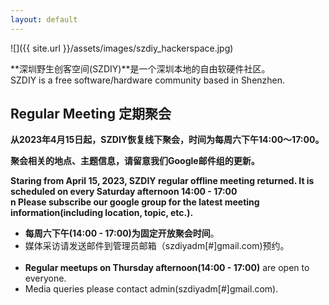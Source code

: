 ```yaml
---
layout: default
---
```


<div class="home-photo" markdown="span">
![]({{ site.url }}/assets/images/szdiy_hackerspace.jpg)
</div>

**深圳野生创客空间(SZDIY)**是一个深圳本地的自由软硬件社区。
<br/>SZDIY is a free software/hardware community based in Shenzhen.


## Regular Meeting 定期聚会

**从2023年4月15日起，SZDIY恢复线下聚会，时间为每周六下午14:00～17:00。**

**聚会相关的地点、主题信息，请留意我们Google邮件组的更新。**

**Staring from April 15, 2023, SZDIY regular offline meeting returned. It is scheduled on every Saturday afternoon 14:00 - 17:00 <br/> n Please subscribe our google group for the latest meeting information(including location, topic, etc.).**


 * **每周六下午(14:00 - 17:00)为固定开放聚会时间**。
 * 媒体采访请发送邮件到管理员邮箱（szdiyadm[#]gmail.com)预约。<br/>&nbsp;
 * **Regular meetups on Thursday afternoon(14:00 - 17:00)** are open to everyone. 
 * Media queries please contact admin(szdiyadm[#]gmail.com).
